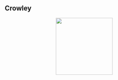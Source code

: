 ## Crowley
<div align="center">
  <a href="https://github.com/crowdv">
  <img height="180em" src="https://github-readme-stats.vercel.app/api?username=crowdv&show_icons=true&theme=dark&include_all_commits=true&count_private=true"/>
</div>
  
